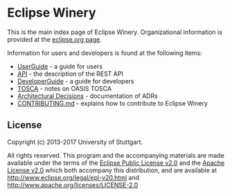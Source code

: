 # Eclipse Winery

This is the main index page of Eclipse Winery.
Organizational information is provided at the [eclipse.org page](http://eclipse.org/winery/).

Information for users and developers is found at the following items:

- [UserGuide](user/) - a guide for users
- [API](api/) - the description of the REST API
- [DeveloperGuide](dev/) - a guide for developers
- [TOSCA](tosca/) - notes on OASIS TOSCA
- [Architectural Decisions](adr/) - documentation of ADRs
- [CONTRIBUTING.md](https://github.com/eclipse/winery/blob/master/CONTRIBUTING.md) - explains how to contribute to Eclipse Winery

## License

Copyright (c) 2013-2017 University of Stuttgart.

All rights reserved. This program and the accompanying materials
are made available under the terms of the [Eclipse Public License v2.0]
and the [Apache License v2.0] which both accompany this distribution,
and are available at http://www.eclipse.org/legal/epl-v20.html
and http://www.apache.org/licenses/LICENSE-2.0

 [Apache License v2.0]: http://www.apache.org/licenses/LICENSE-2.0.html
 [Eclipse Public License v2.0]: http://www.eclipse.org/legal/epl-v20.html
